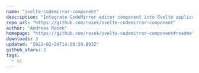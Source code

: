 ```yaml
---
name: "svelte-codemirror-component"
description: "Integrate CodeMirror editor component into Svelte applications."
repo_url: "https://github.com/rozek/svelte-codemirror-component"
author: "Andreas Rozek"
homepage: "https://github.com/rozek/svelte-codemirror-component#readme"
downloads: 3
updated: "2022-02-24T14:08:59.893Z"
github_stars: 2
tags: 
  - ui
---
```

